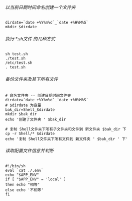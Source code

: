 ###### 以当前日期时间命名创建一个文件夹
```
dirdate=`date +%Y%m%d`_`date +%H%M%S`
mkdir $dirdate
```
###### 执行 *.sh文件 的几种方式
```
sh test.sh
./test.sh
/etc/test.sh
. test.sh
```
###### 备份文件夹及其下所有文件
```
# 命名文件夹 -- 创建日期时间文件夹
dirdate=`date +%Y%m%d`_`date +%H%M%S`
# $dirdate 为变量
bak_dir=Shell_$dirdate
mkdir $bak_dir
echo '创建了文件夹 ' $bak_dir

# 复制 Shell文件夹下所有子文件夹和文件到 新文件夹 $bak_dir 下 
cp -r Shell/* $dirdate
echo '复制 Shell文件夹下所有文件到 新文件夹 ' $bak_dir ' 下'
```
###### 读取配置文件信息并判断
```
#!/bin/sh
eval `cat ./.env`
echo "$APP_ENV"
if [ "$APP_ENV" = 'local' ]
then echo "相等"
else echo '不相等'
fi
```